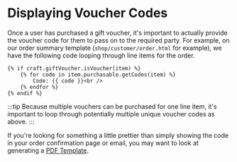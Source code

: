 # Displaying Voucher Codes
Once a user has purchased a gift voucher, it's important to actually provide the voucher code for them to pass on to the required party. For example, on our order summary template (`shop/customer/order.html` for example), we have the following code looping through line items for the order.

```twig
{% if craft.giftVoucher.isVoucher(item) %}
    {% for code in item.purchasable.getCodes(item) %}
        Code: {{ code }}<br />
    {% endfor %}
{% endif %}
```

:::tip
Because multiple vouchers can be purchased for one line item, it's important to loop through potentially multiple unique voucher codes as above.
:::

If you're looking for something a little prettier than simply showing the code in your order confirmation page or email, you may want to look at generating a [PDF Template](docs:template-guides/pdf-template).